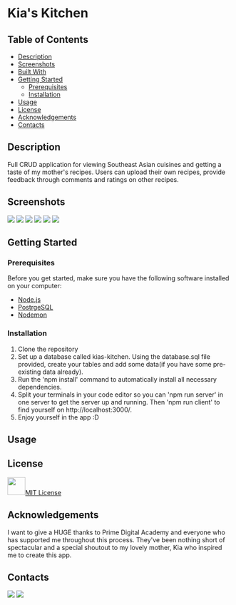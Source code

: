 # Kia's Kitchen

## Table of Contents

- [Description](#description)
- [Screenshots](#screenshots)
- [Built With](#built-with)
- [Getting Started](#getting-started)
  - [Prerequisites](#prerequisites)
  - [Installation](#installation)
- [Usage](#usage)
- [License](#license)
- [Acknowledgements](#acknowledgements)
- [Contacts](#contacts)

## Description

Full CRUD application for viewing Southeast Asian cuisines and getting a taste of my mother's recipes. Users can upload their own recipes, provide feedback through comments and ratings on other recipes. 

## Screenshots


<img src="public/images/Home.png" />
<img src="public/images/DetailsView.png"/>
<img src="public/images/RecipeForm.png" />
<img src="public/images/ReviewView.png" />
<img src="public/images/ProfileView.png" />
<img src="public/images/AboutPage.png" />



## Getting Started


### Prerequisites


Before you get started, make sure you have the following software installed on your computer:

- [Node.js](https://nodejs.org/en/)
- [PostrgeSQL](https://www.postgresql.org/)
- [Nodemon](https://nodemon.io/)

### Installation

1. Clone the repository 
2. Set up a database called kias-kitchen. Using the database.sql file provided, create your tables and add some data(if you have some pre-existing data already).
3. Run the 'npm install' command to automatically install all necessary dependencies.
4. Split your terminals in your code editor so you can 'npm run server' in one server to get the server up and running. Then 'npm run client' to find yourself on http://localhost:3000/. 
5. Enjoy yourself in the app :D

## Usage


## License

<a href="https://choosealicense.com/licenses/mit/"><img src="https://raw.githubusercontent.com/johnturner4004/readme-generator/master/src/components/assets/images/mit.svg" height=40 />MIT License</a>

## Acknowledgements

I want to give a HUGE thanks to Prime Digital Academy and everyone who has supported me throughout this process. They've been nothing short of spectacular and a special shoutout to my lovely mother, Kia who inspired me to create this app. 

## Contacts

<a href="https://www.linkedin.com/in/kongxib-vue"><img src="https://img.shields.io/badge/LinkedIn-0077B5?style=for-the-badge&logo=linkedin&logoColor=white" /></a>  <a href="mailto:kongcvue@gmail.com"><img src=https://raw.githubusercontent.com/johnturner4004/readme-generator/master/src/components/assets/images/email_me_button_icon_151852.svg /></a>

